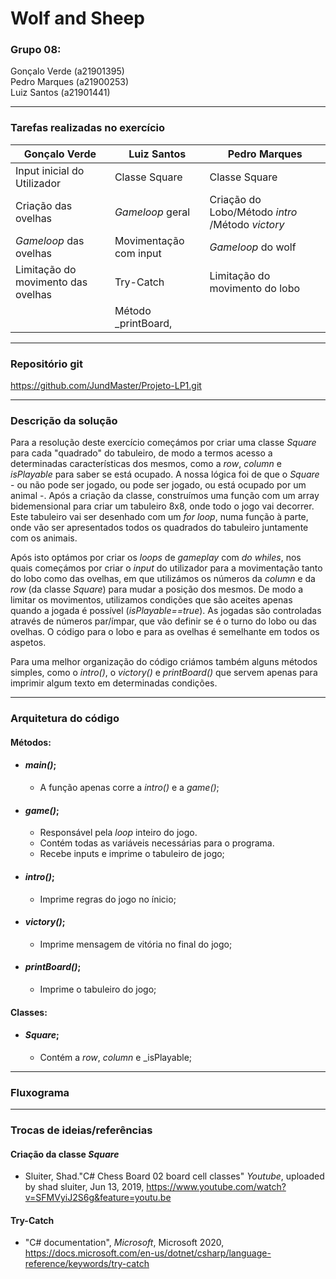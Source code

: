 # Wolf and Sheep

### Grupo 08: 

Gonçalo Verde (a21901395)\
Pedro Marques (a21900253)\
Luiz Santos (a21901441)

---
### Tarefas realizadas no exercício
|Gonçalo Verde|Luiz Santos|Pedro Marques|
|---	|---	|---	|
|Input inicial do Utilizador|Classe Square|Classe Square|
|Criação das ovelhas|_Gameloop_ geral|Criação do Lobo/Método _intro_ /Método _victory_|
|_Gameloop_ das ovelhas|Movimentação com input|_Gameloop_ do wolf|
|Limitação do movimento das ovelhas|Try-Catch|Limitação do movimento do lobo|
||Método _printBoard,|

---
### Repositório git
https://github.com/JundMaster/Projeto-LP1.git

---
### Descrição da solução
Para a resolução deste exercício começámos por criar uma classe _Square_ para cada "quadrado" do tabuleiro, de modo a termos acesso a determinadas características dos mesmos, como a _row_, _column_ e _isPlayable_ para saber se está ocupado. A nossa lógica foi de que o _Square_ - ou não pode ser jogado, ou pode ser jogado, ou está ocupado por um animal -. Após a criação da classe, construímos uma função com um array bidemensional  para criar um tabuleiro 8x8, onde todo o jogo vai decorrer. Este tabuleiro vai ser desenhado com um _for loop_, numa função à parte, onde vão ser apresentados todos os quadrados do tabuleiro juntamente com os animais.

Após isto optámos por criar os _loops_ de _gameplay_ com _do whiles_, nos quais começámos por criar o _input_ do utilizador para a movimentação tanto do lobo como das ovelhas, em que utilizámos os números da _column_ e da _row_ (da classe _Square_) para mudar a posição dos mesmos. De modo a limitar os movimentos, utilizamos condições que são aceites apenas quando a jogada é possível (_isPlayable==true_). As jogadas são controladas através de números par/ímpar, que vão definir se é o turno do lobo ou das ovelhas. O código para o lobo e para as ovelhas é semelhante em todos os aspetos. 

Para uma melhor organização do código criámos também alguns métodos simples, como o _intro()_, o _victory()_ e _printBoard()_ que servem apenas para imprimir algum texto em determinadas condições.

---
### Arquitetura do código
#### Métodos:
- #### _main()_;
  - A função apenas corre a _intro()_ e a _game()_;

- #### _game()_;
  - Responsável pela _loop_ inteiro do jogo. 
  - Contém todas as variáveis necessárias para o programa. 
  - Recebe inputs e imprime o tabuleiro de jogo;

- #### _intro()_;
  - Imprime regras do jogo no ínicio;

- #### _victory()_;
  - Imprime mensagem de vitória no final do jogo;
  
- #### _printBoard()_;
  - Imprime o tabuleiro do jogo;

#### Classes:
- #### _Square_;
  - Contém a _row_, _column_ e _isPlayable;

---
### Fluxograma

---
### Trocas de ideias/referências

#### Criação da classe _Square_
- Sluiter, Shad."C# Chess Board 02 board cell classes" _Youtube_, uploaded by shad sluiter, Jun 13, 2019, https://www.youtube.com/watch?v=SFMVyiJ2S6g&feature=youtu.be
#### Try-Catch
- "C# documentation", _Microsoft_, Microsoft 2020,
https://docs.microsoft.com/en-us/dotnet/csharp/language-reference/keywords/try-catch
